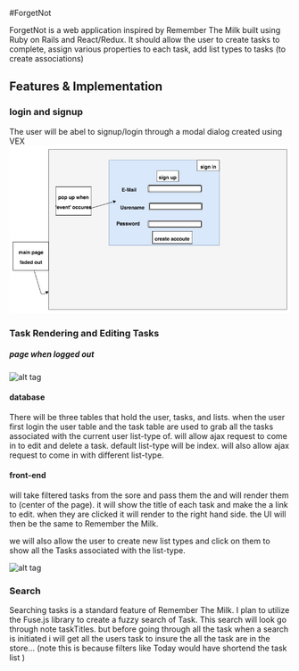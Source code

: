 #ForgetNot

ForgetNot is a web application inspired by Remember The Milk built using Ruby on Rails and React/Redux. It should allow the user to create tasks to complete, assign various properties
to each task, add list types to tasks (to create associations)


## Features & Implementation
### login and signup

  The user will be abel to signup/login through a modal dialog created using VEX
![alt tag](https://github.com/bkargaw/forget_not/blob/master/docs/wireframes/sign_in:up_page.jpg)

### Task Rendering and Editing Tasks
##### page when logged  out
![alt tag](https://github.com/bkargaw/forget_not/blob/master/docs/wireframes/main%20logged%20out%20.png)

#### database
  There will be three tables that hold the user, tasks, and lists. when the user
  first login the user table and the task table are used to grab all the tasks
  associated with the current user list-type of. will allow ajax request to come
  in to edit and delete a task. default list-type will be index. will also allow
  ajax request to come in with different list-type.

#### front-end
  will take filtered tasks from the sore and pass them the <List container> and will
  render them to (center of the page). it will show the title of each task and make the a link to edit. when they are clicked it will render <ShowTask container> to the right hand side.
  the UI will then be the same to Remember the Milk.

  we will also allow the user to create new list types and click on them to show all the Tasks
  associated with  the list-type.

![alt tag](https://github.com/bkargaw/forget_not/blob/master/docs/wireframes/main_page%20with%20show%20task.png)




### Search
Searching tasks is a standard feature of Remember The Milk. I plan to utilize the Fuse.js library to create a fuzzy search of Task. This search will look go through note taskTitles.
but before going through all the task when a search is initiated i will get all the users task
to insure the all the task are in the store... (note this is because filters like Today would have shortend the task list )
